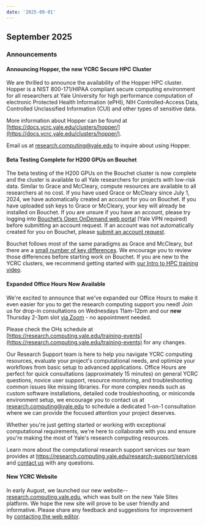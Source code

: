 ```yaml
---
date: '2025-09-01'
---
```


## September 2025

### Announcements

#### Announcing Hopper, the new YCRC Secure HPC Cluster

We are thrilled to announce the availability of the Hopper HPC cluster. Hopper is a NIST 800-171/HIPAA compliant secure computing environment for all researchers at Yale University for high performance computation of electronic Protected Health Information (ePHI), NIH Controlled-Access Data, Controlled Unclassified Information (CUI) and other types of sensitive data. 

More information about Hopper can be found at [https://docs.ycrc.yale.edu/clusters/hopper/](https://docs.ycrc.yale.edu/clusters/hopper/).

Email us at [research.computing@yale.edu](mailto:research.computing@yale.edu) to inquire about using Hopper.


#### Beta Testing Complete for H200 GPUs on Bouchet

The beta testing of the H200 GPUs on the Bouchet cluster is now complete and the cluster is available to all Yale researchers for projects with low-risk data. Similar to Grace and McCleary, compute resources are available to all researchers at no cost. If you have used Grace or McCleary since July 1, 2024, we have automatically created an account for you on Bouchet. If you have uploaded ssh keys to Grace or McCleary, your key will already be installed on Bouchet. If you are unsure if you have an account, please try logging into [Bouchet’s Open OnDemand web portal](https://ood-bouchet.ycrc.yale.edu) (Yale VPN required) before submitting an account request.
If an account was not automatically created for you on Bouchet, please [submit an account request](https://research.computing.yale.edu/account-request).

Bouchet follows most of the same paradigms as Grace and McCleary, but there are a [small number of key differences](/clusters/bouchet_getting_started/). We encourage you to review those differences before starting work on Bouchet. If you are new to the YCRC clusters, we recommend getting started with [our Intro to HPC training video](https://research.computing.yale.edu/intro-to-hpc).

#### Expanded Office Hours Now Available

We're excited to announce that we've expanded our Office Hours to make it even easier for you to get the research computing support you need! Join us for drop-in consultations on Wednesdays 11am-12pm and our **new** Thursday 2-3pm slot [via Zoom](https://yale.zoom.us/my/ycrcsupport) - no appointment needed. 

Please check the OHs schedule at [https://research.computing.yale.edu/training-events](https://research.computing.yale.edu/training-events) for any changes.

Our Research Support team is here to help you navigate YCRC computing resources, evaluate your project's computational needs, and optimize your workflows from basic setup to advanced applications. Office Hours are perfect for quick consultations (approximately 15 minutes) on general YCRC questions, novice user support, resource monitoring, and troubleshooting common issues like missing libraries. For more complex needs such as custom software installations, detailed code troubleshooting, or miniconda environment setup, we encourage you to contact us at research.computing@yale.edu to schedule a dedicated 1-on-1 consultation where we can provide the focused attention your project deserves. 

Whether you're just getting started or working with exceptional computational requirements, we're here to collaborate with you and ensure you're making the most of Yale's research computing resources.

Learn more about the computational research support services our team provides at https://research.computing.yale.edu/research-support/services and [contact us](/#get-help) with any questions. 


#### New YCRC Website

In early August, we launched our new website--[research.computing.yale.edu](https://research.computing.yale.edu), which was built on the new Yale Sites platform. We hope the new site will prove to be user friendly and informative. Please share any feedback and suggestions for improvement by [contacting the web editor](https://research.computing.yale.edu/contact-web-editor).

